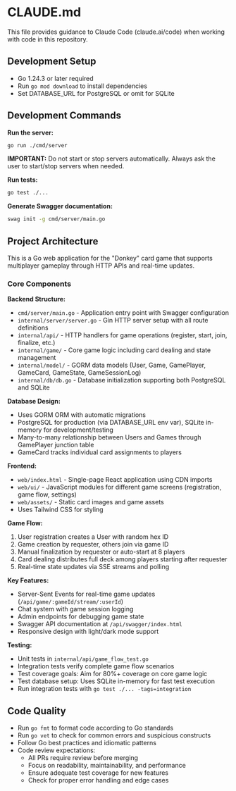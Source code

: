 # CLAUDE.md

This file provides guidance to Claude Code (claude.ai/code) when working with code in this repository.

## Development Setup

- Go 1.24.3 or later required
- Run `go mod download` to install dependencies
- Set DATABASE_URL for PostgreSQL or omit for SQLite

## Development Commands

**Run the server:**
```bash
go run ./cmd/server
```

**IMPORTANT:** Do not start or stop servers automatically. Always ask the user to start/stop servers when needed.

**Run tests:**
```bash
go test ./...
```

**Generate Swagger documentation:**
```bash
swag init -g cmd/server/main.go
```

## Project Architecture

This is a Go web application for the "Donkey" card game that supports multiplayer gameplay through HTTP APIs and real-time updates.

### Core Components

**Backend Structure:**
- `cmd/server/main.go` - Application entry point with Swagger configuration
- `internal/server/server.go` - Gin HTTP server setup with all route definitions
- `internal/api/` - HTTP handlers for game operations (register, start, join, finalize, etc.)
- `internal/game/` - Core game logic including card dealing and state management
- `internal/model/` - GORM data models (User, Game, GamePlayer, GameCard, GameState, GameSessionLog)
- `internal/db/db.go` - Database initialization supporting both PostgreSQL and SQLite

**Database Design:**
- Uses GORM ORM with automatic migrations
- PostgreSQL for production (via DATABASE_URL env var), SQLite in-memory for development/testing
- Many-to-many relationship between Users and Games through GamePlayer junction table
- GameCard tracks individual card assignments to players

**Frontend:**
- `web/index.html` - Single-page React application using CDN imports
- `web/ui/` - JavaScript modules for different game screens (registration, game flow, settings)
- `web/assets/` - Static card images and game assets
- Uses Tailwind CSS for styling

**Game Flow:**
1. User registration creates a User with random hex ID
2. Game creation by requester, others join via game ID
3. Manual finalization by requester or auto-start at 8 players
4. Card dealing distributes full deck among players starting after requester
5. Real-time state updates via SSE streams and polling

**Key Features:**
- Server-Sent Events for real-time game updates (`/api/game/:gameId/stream/:userId`)
- Chat system with game session logging
- Admin endpoints for debugging game state
- Swagger API documentation at `/api/swagger/index.html`
- Responsive design with light/dark mode support

**Testing:**
- Unit tests in `internal/api/game_flow_test.go`
- Integration tests verify complete game flow scenarios
- Test coverage goals: Aim for 80%+ coverage on core game logic
- Test database setup: Uses SQLite in-memory for fast test execution
- Run integration tests with `go test ./... -tags=integration`

## Code Quality

- Run `go fmt` to format code according to Go standards
- Run `go vet` to check for common errors and suspicious constructs
- Follow Go best practices and idiomatic patterns
- Code review expectations:
  - All PRs require review before merging
  - Focus on readability, maintainability, and performance
  - Ensure adequate test coverage for new features
  - Check for proper error handling and edge cases